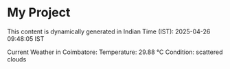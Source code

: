 # My Project

This content is dynamically generated in Indian Time (IST): 2025-04-26 09:48:05 IST


Current Weather in Coimbatore:
Temperature: 29.88 °C
Condition: scattered clouds
